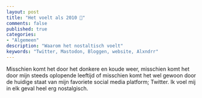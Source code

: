 ```yaml
---
layout: post
title: "Het voelt als 2010 📝"
comments: false
published: true
categories: 
- "Algemeen"
description: "Waarom het nostaltisch voelt"
keywords: "Twitter, Mastodon, Bloggen, website, Alxndrr"
---
```


Misschien komt het door het donkere en koude weer, misschien komt het door mijn steeds oplopende leeftijd of misschien komt het wel gewoon door de huidige staat van mijn favoriete social media platform; Twitter. Ik voel mij in elk geval heel erg nostalgisch. 
